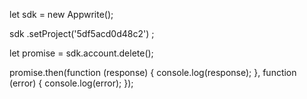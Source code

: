 let sdk = new Appwrite();

sdk
    .setProject('5df5acd0d48c2')
;

let promise = sdk.account.delete();

promise.then(function (response) {
    console.log(response);
}, function (error) {
    console.log(error);
});